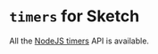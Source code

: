 # `timers` for Sketch

All the [NodeJS timers](https://nodejs.org/api/timers.html) API is available.
